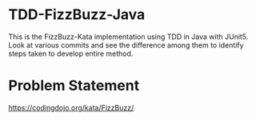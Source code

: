 # TDD-FizzBuzz-Java

This is the FizzBuzz-Kata implementation using TDD in Java with JUnit5. Look at various commits and see the difference among them to identify steps taken to develop entire method.

# Problem Statement

https://codingdojo.org/kata/FizzBuzz/
